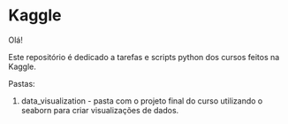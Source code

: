 # Kaggle

Olá! 

Este repositório é dedicado a tarefas e scripts python dos cursos feitos na Kaggle.

Pastas:
 1. data_visualization - pasta com o projeto final do curso utilizando o seaborn para criar visualizações de dados.

